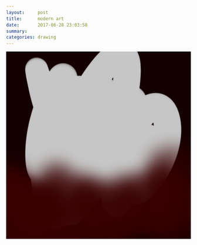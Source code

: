 ```yaml
---
layout:     post
title:      modern art
date:       2017-06-28 23:03:58
summary:    
categories: drawing
---
```

![modern art](/images/diary/modern-art.png ".")
